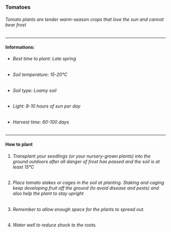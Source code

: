 ### Tomatoes

###### Tomato plants are tender warm-season crops that love the sun and cannot bear frost

---

#### Informations:

- ###### Best time to plant: Late spring
- ###### Soil temperature: 15-20°C
- ###### Soil type: Loamy soil
- ###### Light: 8-10 hours of sun per day
- ###### Harvest time: 60-100 days

---

#### How to plant

1. ###### Transplant your seedlings (or your nursery-grown plants) into the ground outdoors after all danger of frost has passed and the soil is at least 15°C
2. ###### Place tomato stakes or cages in the soil at planting. Staking and caging keep developing fruit off the ground (to avoid disease and pests) and also help the plant to stay upright
3. ###### Remember to allow enough space for the plants to spread out.
4. ###### Water well to reduce shock to the roots.